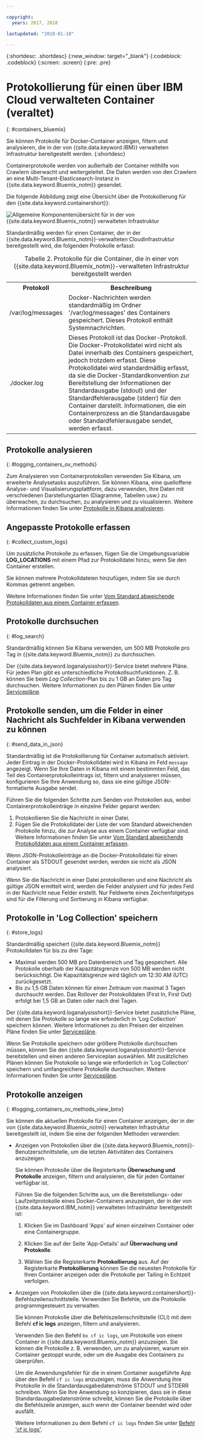 ```yaml
---

copyright:
  years: 2017, 2018

lastupdated: "2018-01-10"

---
```


{:shortdesc: .shortdesc}
{:new_window: target="_blank"}
{:codeblock: .codeblock}
{:screen: .screen}
{:pre: .pre}


# Protokollierung für einen über IBM Cloud verwalteten Container (veraltet)
{: #containers_bluemix}

Sie können Protokolle für Docker-Container anzeigen, filtern und analysieren, die in der von {{site.data.keyword.IBM}} verwalteten Infrastruktur bereitgestellt werden.
{:shortdesc}

Containerprotokolle werden von außerhalb der Container mithilfe von Crawlern überwacht und weitergeleitet. Die Daten werden von den Crawlern an eine Multi-Tenant-Elasticsearch-Instanz in {{site.data.keyword.Bluemix_notm}} gesendet.

Die folgende Abbildung zeigt eine Übersicht über die Protokollierung für den {{site.data.keyword.containershort}}:

![Allgemeine Komponentenübersicht für in der von {{site.data.keyword.Bluemix_notm}} verwalteten Infrastruktur](images/container_bmx.gif "Allgemeine Komponentenübersicht für in der von {{site.data.keyword.Bluemix_notm}} verwalteten Infrastruktur")

Standardmäßig werden für einen Container, der in der {{site.data.keyword.Bluemix_notm}}-verwalteten Cloudinfrastruktur bereitgestellt wird, die folgenden Protokolle erfasst:

<table>
  <caption>Tabelle 2. Protokolle für die Container, die in einer von {{site.data.keyword.Bluemix_notm}}-verwalteten Infrastruktur bereitgestellt werden</caption>
  <tbody>
    <tr>
      <th align="center">Protokoll</th>
      <th align="center">Beschreibung</th>
    </tr>
    <tr>
      <td align="left" width="30%">/var/log/messages</td>
      <td align="left" width="70%"> Docker-Nachrichten werden standardmäßig im Ordner '/var/log/messages' des Containers gespeichert. Dieses Protokoll enthält Systemnachrichten.
      </td>
    </tr>
    <tr>
      <td align="left">./docker.log</td>
      <td align="left">Dieses Protokoll ist das Docker-Protokoll. <br> Die Docker-Protokolldatei wird nicht als Datei innerhalb des Containers gespeichert, jedoch trotzdem erfasst. Diese Protokolldatei wird standardmäßig erfasst, da sie die Docker-Standardkonvention zur Bereitstellung der Informationen der Standardausgabe (stdout) und der Standardfehlerausgabe (stderr) für den Container darstellt. Informationen, die ein Containerprozess an die Standardausgabe oder Standardfehlerausgabe sendet, werden erfasst. 
      </td>
     </tr>
  </tbody>
</table>




## Protokolle analysieren
{: #logging_containers_ov_methods}

Zum Analysieren von Containerprotokollen verwenden Sie Kibana, um erweiterte Analysetasks auszuführen. Sie können Kibana, eine quelloffene Analyse- und Visualisierungsplattform, dazu verwenden, Ihre Daten mit verschiedenen Darstellungsarten (Diagramme, Tabellen usw.) zu überwachen, zu durchsuchen, zu analysieren und zu visualisieren. Weitere Informationen finden Sie unter [Protokolle in Kibana analysieren](/docs/services/CloudLogAnalysis/kibana/analyzing_logs_Kibana.html#analyzing_logs_Kibana).


## Angepasste Protokolle erfassen
{: #collect_custom_logs}

Um zusätzliche Protokolle zu erfassen, fügen Sie die Umgebungsvariable **LOG_LOCATIONS** mit einem Pfad zur Protokolldatei hinzu, wenn Sie den Container erstellen. 

Sie können mehrere Protokolldateien hinzufügen, indem Sie sie durch Kommas getrennt angeben. 

Weitere Informationen finden Sie unter [Vom Standard abweichende Protokolldaten aus einem Container erfassen](logging_containers_other_logs.html#logging_containers_collect_data).


## Protokolle durchsuchen
{: #log_search}

Standardmäßig können Sie Kibana verwenden, um 500 MB Protokolle pro Tag in {{site.data.keyword.Bluemix_notm}} zu durchsuchen. 

Der {{site.data.keyword.loganalysisshort}}-Service bietet mehrere Pläne. Für jeden Plan gibt es unterschiedliche Protokollsuchfunktionen. Z. B. können Sie beim *Log Collection*-Plan bis zu 1 GB an Daten pro Tag durchsuchen. Weitere Informationen zu den Plänen finden Sie unter [Servicepläne](/docs/services/CloudLogAnalysis/log_analysis_ov.html#plans).


## Protokolle senden, um die Felder in einer Nachricht als Suchfelder in Kibana verwenden zu können
{: #send_data_in_json}

Standardmäßig ist die Protokollierung für Container automatisch aktiviert. Jeder Eintrag in der Docker-Protokolldatei wird in Kibana im Feld `message` angezeigt. Wenn Sie Ihre Daten in Kibana mit einem bestimmten Feld, das Teil des Containerprotokolleintrags ist, filtern und analysieren müssen, konfigurieren Sie Ihre Anwendung so, dass sie eine gültige JSON-formatierte Ausgabe sendet.

Führen Sie die folgenden Schritte zum Senden von Protokollen aus, wobei Containerprotokolleinträge in einzelne Felder geparst werden:

1. Protokollieren Sie die Nachricht in einer Datei. 
2. Fügen Sie die Protokolldatei der Liste der vom Standard abweichenden Protokolle hinzu, die zur Analyse aus einem Container verfügbar sind. Weitere Informationen finden Sie unter [Vom Standard abweichende Protokolldaten aus einem Container erfassen](logging_containers_other_logs.html#logging_containers_collect_data). 
    
Wenn JSON-Protokolleinträge an die Docker-Protokolldatei für einen Container als STDOUT gesendet werden, werden sie nicht als JSON analysiert. 
    
Wenn Sie die Nachricht in einer Datei protokollieren und eine Nachricht als gültige JSON ermittelt wird, werden die Felder analysiert und für jedes Feld in der Nachricht neue Felder erstellt. Nur Feldwerte eines Zeichenfolgetyps sind für die Filterung und Sortierung in Kibana verfügbar.

## Protokolle in 'Log Collection' speichern
{: #store_logs}

Standardmäßig speichert {{site.data.keyword.Bluemix_notm}} Protokolldaten für bis zu drei Tage:   

* Maximal werden 500 MB pro Datenbereich und Tag gespeichert. Alle Protokolle oberhalb der Kapazitätsgrenze von 500 MB werden nicht berücksichtigt. Die Kapazitätsgrenze wird täglich um 12:30 AM (UTC) zurückgesetzt.
* Bis zu 1,5 GB Daten können für einen Zeitraum von maximal 3 Tagen durchsucht werden. Das Rollover der Protokolldaten (First In, First Out) erfolgt bei 1,5 GB an Daten oder nach drei Tagen.

Der {{site.data.keyword.loganalysisshort}}-Service bietet zusätzliche Pläne, mit denen Sie Protokolle so lange wie erforderlich in 'Log Collection' speichern können. Weitere Informationen zu den Preisen der einzelnen Pläne finden Sie unter [Servicepläne](/docs/services/CloudLogAnalysis/log_analysis_ov.html#plans).

Wenn Sie Protokolle speichern oder größere Protokolle durchsuchen müssen, können Sie den {{site.data.keyword.loganalysisshort}}-Service bereitstellen und einen anderen Serviceplan auswählen. Mit zusätzlichen Plänen können Sie Protokolle so lange wie erforderlich in 'Log Collection' speichern und umfangreichere Protokolle durchsuchen. Weitere Informationen finden Sie unter [Servicepläne](/docs/services/CloudLogAnalysis/log_analysis_ov.html#plans).


## Protokolle anzeigen
{: #logging_containers_ov_methods_view_bmx}

Sie können die aktuellen Protokolle für einen Container anzeigen, der in der von {{site.data.keyword.Bluemix_notm}} verwalteten Infrastruktur bereitgestellt ist, indem Sie eine der folgenden Methoden verwenden:

* Anzeigen von Protokollen über die {{site.data.keyword.Bluemix_notm}}-Benutzerschnittstelle, um die letzten Aktivitäten des Containers anzuzeigen.
    
    Sie können Protokolle über die Registerkarte **Überwachung und Protokolle** anzeigen, filtern und analysieren, die für jeden Container verfügbar ist. 
	
	Führen Sie die folgenden Schritte aus, um die Bereitstellungs- oder Laufzeitprotokolle eines Docker-Containers anzuzeigen, der in der von {{site.data.keyword.IBM_notm}} verwalteten Infrastruktur bereitgestellt ist:

    1. Klicken Sie im Dashboard 'Apps' auf einen einzelnen Container oder eine Containergruppe. 
    
    2. Klicken Sie auf der Seite 'App-Details' auf **Überwachung und Protokolle**.

    3. Wählen Sie die Registerkarte **Protokollierung** aus. Auf der Registerkarte **Protokollierung** können Sie die neuesten Protokolle für Ihren Container anzeigen oder die Protokolle per Tailing in Echtzeit verfolgen. 
	
* Anzeigen von Protokollen über die {{site.data.keyword.containershort}}-Befehlszeilenschnittstelle. Verwenden Sie Befehle, um die Protokolle programmgesteuert zu verwalten.
    
    Sie können Protokolle über die Befehlszeilenschnittstelle (CLI) mit dem Befehl **cf ic logs** anzeigen, filtern und analysieren. 
	
	Verwenden Sie den Befehl `bx cf ic logs`, um Protokolle von einem Container in {{site.data.keyword.Bluemix_notm}} anzuzeigen. Sie können die Protokolle z. B. verwenden, um zu analysieren, warum ein Container gestoppt wurde, oder um die Ausgabe des Containers zu überprüfen. 
	
	Um die Anwendungsfehler für die in einem Container ausgeführte App über den Befehl `cf ic logs` anzuzeigen, muss die Anwendung ihre Protokolle in die Standardausgabedatenströme STDOUT und STDERR schreiben. Wenn Sie Ihre Anwendung so konzipieren, dass sie in diese Standardausgabedatenströme schreibt, können Sie die Protokolle über die Befehlszeile anzeigen, auch wenn der Container beendet wird oder ausfällt.

    Weitere Informationen zu dem Befehl `cf ic logs` finden Sie unter [Befehl 'cf ic logs'](/docs/containers/container_cli_reference_cfic.html#container_cli_reference_cfic__logs).



